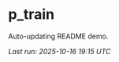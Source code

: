 # p_train

Auto-updating README demo.

<!--START_SECTION:status-->
_Last run: 2025-10-16 19:15 UTC_
<!--END_SECTION:status-->





















































































































































































































































































































































































































































































































































































































































































































































































































































































































































































































































































































































































































































































































































